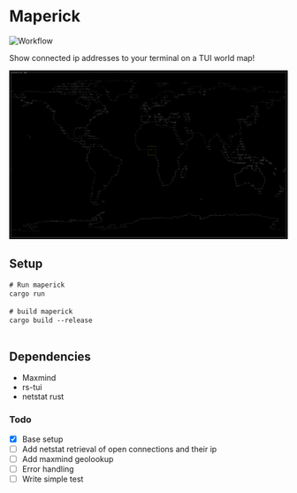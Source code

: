 # Maperick
![Workflow](https://github.com/schlunsen/maperick/actions/workflows/ci-tests.yml/badge.svg)

Show connected ip addresses to your terminal on a TUI world map! 

![](screenshot.png)



## Setup

```
# Run maperick
cargo run 

# build maperick
cargo build --release


```


Dependencies
------------
* Maxmind
* rs-tui
* netstat rust



### Todo

- [x] Base setup
- [ ] Add netstat retrieval of open connections and their ip
- [ ] Add maxmind geolookup
- [ ] Error handling
- [ ] Write simple test 
